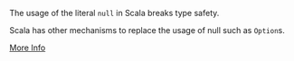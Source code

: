 The usage of the literal `null` in Scala breaks type safety.

 Scala has other mechanisms to replace the usage of null such as `Option`s.
 
 [More Info](http://stackoverflow.com/questions/5740906/how-to-check-for-null-in-a-single-statement-in-scala)